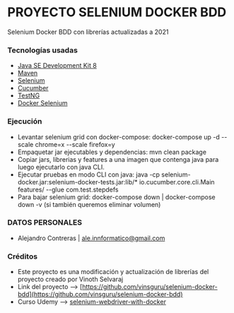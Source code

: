 # PROYECTO SELENIUM DOCKER BDD #

Selenium Docker BDD con librerías actualizadas a 2021

### Tecnologías usadas ###

* [Java SE Development Kit 8](https://www.oracle.com/cl/java/technologies/javase/javase-jdk8-downloads.html)
* [Maven](https://maven.apache.org/)
* [Selenium](https://www.selenium.dev/)
* [Cucumber](https://cucumber.io/)
* [TestNG](https://testng.org/doc/)
* [Docker Selenium](https://github.com/SeleniumHQ/docker-selenium)

### Ejecución ###
* Levantar selenium grid con docker-compose: docker-compose up -d --scale chrome=x --scale firefox=y
* Empaquetar jar ejecutables y dependencias: mvn clean package
* Copiar jars, librerias y features a una imagen que contenga java para luego ejecutarlo con java CLI.
* Ejecutar pruebas en modo CLI con java: java -cp selenium-docker.jar:selenium-docker-tests.jar:lib/* io.cucumber.core.cli.Main features/ --glue com.test.stepdefs
* Para bajar selenium grid: docker-compose down | docker-compose down -v (si también queremos eliminar volumen)

### DATOS PERSONALES ###

* Alejandro Contreras | ale.innformatico@gmail.com

### Créditos ###

* Este proyecto es una modificación y actualización de librerías del proyecto creado por Vinoth Selvaraj
* Link del proyecto --> [https://github.com/vinsguru/selenium-docker-bdd](https://github.com/vinsguru/selenium-docker-bdd)
* Curso Udemy --> [selenium-webdriver-with-docker](https://www.udemy.com/course/selenium-webdriver-with-docker/)
